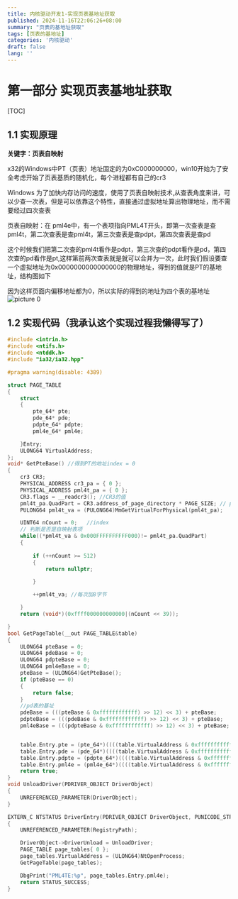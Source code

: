 ```yaml
---
title: 内核驱动开发1-实现页表基地址获取
published: 2024-11-16T22:06:26+08:00
summary: "页表的基地址获取"
tags: [页表的基地址]
categories: '内核驱动'
draft: false 
lang: ''
---
```

# 第一部分 实现页表基地址获取

[TOC]

## 1.1 实现原理

**关键字：页表自映射**

x32的Windows中PT（页表）地址固定的为0xC000000000，win10开始为了安全考虑开始了页表基质的随机化，每个进程都有自己的cr3

Windows 为了加快内存访问的速度，使用了页表自映射技术,从查表角度来讲，可以少查一次表，但是可以依靠这个特性，直接通过虚拟地址算出物理地址，而不需要经过四次查表

页表自映射：在 pml4e中，有一个表项指向PML4T开头，即第一次查表是查pml4t，第二次查表是查pml4t，第三次查表是查pdpt，第四次查表是查pd

这个时候我们把第二次查的pml4t看作是pdpt，第三次查的pdpt看作是pd，第四次查的pd看作是pt,这样第前两次查表就是就可以合并为一次，此时我们假设要查一个虚拟地址为0x0000000000000000的物理地址，得到的值就是PT的基地址，结构图如下

因为这样页面内偏移地址都为0，所以实际的得到的地址为四个表的基地址
![picture 0](../images/deac3beeaa7a2bbff54ac0abfa1f91c3a668aaf56699ec5ba81d7f08e557e655.png)  

## 1.2 实现代码（我承认这个实现过程我懒得写了）

```C++ 
#include <intrin.h>
#include <ntifs.h>
#include <ntddk.h>
#include "ia32/ia32.hpp"

#pragma warning(disable: 4389)

struct PAGE_TABLE
{
	struct
	{
		pte_64* pte;
		pde_64* pde;
		pdpte_64* pdpte; 
		pml4e_64* pml4e;

	}Entry;
	ULONG64 VirtualAddress;
};
void* GetPteBase() //得到PT的地址index = 0
{
	cr3 CR3;
	PHYSICAL_ADDRESS cr3_pa = { 0 };
	PHYSICAL_ADDRESS pml4t_pa = { 0 };
	CR3.flags = __readcr3(); //CR3的值
	pml4t_pa.QuadPart = CR3.address_of_page_directory * PAGE_SIZE; // pml4t的首地址
	PULONG64 pml4t_va = (PULONG64)MmGetVirtualForPhysical(pml4t_pa);

	UINT64 nCount = 0;   //index
	// 判断是否是自映射表项
	while((*pml4t_va & 0x000FFFFFFFFFF000)!= pml4t_pa.QuadPart)
	{
		
		if (++nCount >= 512)
		{
			return nullptr;

		}

		++pml4t_va; //每次加8字节

	}
	return (void*)(0xffff000000000000|(nCount << 39));

}
bool GetPageTable(__out PAGE_TABLE&table)
{
	ULONG64 pteBase = 0;
	ULONG64 pdeBase = 0;
	ULONG64 pdpteBase = 0;
	ULONG64 pml4eBase = 0;
	pteBase = (ULONG64)GetPteBase();
	if (pteBase == 0)
	{
		return false;
	}
	//pd表的基址
	pdeBase = (((pteBase & 0xffffffffffff) >> 12) << 3) + pteBase;
	pdpteBase = (((pdeBase & 0xffffffffffff) >> 12) << 3) + pteBase;
	pml4eBase = (((pdpteBase & 0xffffffffffff) >> 12) << 3) + pteBase;


	table.Entry.pte = (pte_64*)((((table.VirtualAddress & 0xffffffffffff) >> 12) << 3) + pteBase);
	table.Entry.pde = (pde_64*)((((table.VirtualAddress & 0xffffffffffff) >> 21) << 3) + pdeBase);
	table.Entry.pdpte = (pdpte_64*)((((table.VirtualAddress & 0xffffffffffff) >> 30) << 3) + pdpteBase);
	table.Entry.pml4e = (pml4e_64*)((((table.VirtualAddress & 0xffffffffffff) >> 39) << 3) + pml4eBase);
	return true;
}
void UnloadDriver(PDRIVER_OBJECT DriverObject)
{
	UNREFERENCED_PARAMETER(DriverObject);
}

EXTERN_C NTSTATUS DriverEntry(PDRIVER_OBJECT DriverObject, PUNICODE_STRING RegistryPath)
{
	UNREFERENCED_PARAMETER(RegistryPath);

	DriverObject->DriverUnload = UnloadDriver;
	PAGE_TABLE page_tables{ 0 };
	page_tables.VirtualAddress = (ULONG64)NtOpenProcess;
	GetPageTable(page_tables);

	DbgPrint("PML4TE:%p", page_tables.Entry.pml4e);
	return STATUS_SUCCESS;
}
```